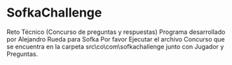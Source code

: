 # SofkaChallenge
Reto Técnico (Concurso de preguntas y respuestas)
Programa desarrollado por Alejandro Rueda para Sofka
Por favor Ejecutar el archivo Concurso que se encuentra en la carpeta src\co\com\sofkachallenge junto con Jugador y Preguntas.
